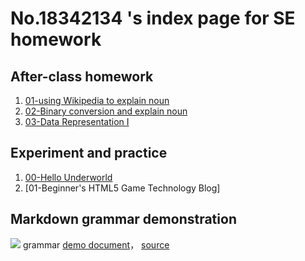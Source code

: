 # No.18342134 's index page for SE homework

## After-class homework

1. [01-using Wikipedia to explain noun](hw01)
2. [02-Binary conversion and explain noun](hw02)
3. [03-Data Representation I](hw03)

## Experiment and practice

1. [00-Hello Underworld](lab01)
2. [01-Beginner's HTML5 Game Technology Blog]


## Markdown grammar demonstration

![](images/exclamation.png) grammar [demo document](demo)， [source](https://github.com/sysu-swi/homework/blob/gh-pages/demo.md)

